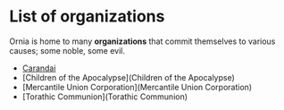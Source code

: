 # List of organizations

Ornia is home to many **organizations** that commit themselves to various causes; some noble, some evil.

- [Carandai](Carandai)
- [Children of the Apocalypse](Children of the Apocalypse)
- [Mercantile Union Corporation](Mercantile Union Corporation)
- [Torathic Communion](Torathic Communion)